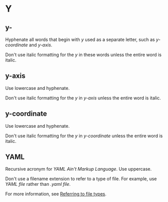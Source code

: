 # Y

## y-

Hyphenate all words that begin with *y* used as a separate letter, such as *y-coordinate* and *y-axis*.

Don't use italic formatting for the *y* in these words unless the entire word is italic.

## y-axis

Use lowercase and hyphenate.

Don't use italic formatting for the *y* in *y-axis* unless the entire word is italic.

## y-coordinate

Use lowercase and hyphenate.

Don't use italic formatting for the *y* in *y-coordinate* unless the entire word is italic.

## YAML

Recursive acronym for *YAML Ain't Markup Language*. Use uppercase.

Don't use a filename extension to refer to a type of file. For example, use *YAML file* rather than *.yaml file*.

For more information, see [Referring to file types](//filenames.md).
